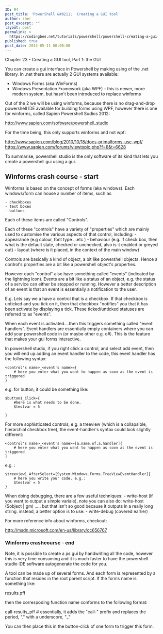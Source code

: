 ```yaml
---
ID: 94
post_title: 'PowerShell &#8211;  Creating a GUI tool'
author: sher
post_excerpt: ""
layout: post
permalink: >
  https://codingbee.net/tutorials/powershell/powershell-creating-a-gui-tool
published: true
post_date: 2014-05-11 00:00:00
---
```

Chapter 23 - Creating a GUI tool, Part 1: the GUI


You can create a gui interface in Powershell by making using of the .net library. In .net there are actually 2 GUI systems available:

  - Windows Forms (aka WinForms)
  - Windows Presentation Framework (aka WPF) - this is newer, more modern system, but hasn't been introduced to replace winforms

Out of the 2 we will be using winforms, because there is no drag-and-drop powershell IDE available for building forms using WPF, however there 
is one for winforms, called Sapien Powershell Sudios 2012:

http://www.sapien.com/software/powershell_studio
 
For the time being, this only supports winforms and not wpf:

http://www.sapien.com/blog/2010/10/18/does-primalforms-use-wpf/
https://www.sapien.com/forums/viewtopic.php?f=8&t=6628

To summarise, powershell studio is the only software of its kind that lets you create a powershell gui using a gui. 

## Winforms crash course - start ##
Winforms is based on the concept of forms (aka windows). Each windows/form can house a number of items, such as:

	- checkboxes
	- text boxes
	- buttons

Each of these items are called "Controls". 

Each of these "controls" have a variety of "properties" which are mainly used to customise the various aspects of that control, including:
	- appearance (e.g colour, font type ...etc )
	- behaviour (e.g. if check box, then what is the default state, checked or unchecked, also is it enabled or greyed out)
	- layout (where is it placed, in the context of the main window)
	

Controls are basically a kind of object, a bit like powershell objects. Hence a control's properties are a bit like a powershell object's properties. 

However each "control" also have something called "events" (indicated by the lightning icon). Events are a bit like a status of an object, e.g. the status of a service can either be 
stopped or running. However a better description of an event is that an event is essentially a notification to the user. 

E.g. Lets say we a have a control that is a checkbox. If that checkbox is unticked and you tick on it, then that checkbox "notifies" you that it
has been activate by displaying a tick. These ticked/unticked statuses are referred to as "events".  

When each event is activated....then this triggers something called "event handlers". Event handlers are essentially empty containers where 
you can add your powershell code in (or maybe other e.g. c#). This is the feature that makes your gui forms interactive. 

In powershell studio, if you right click a control, and select add event, then you will end up adding an event handler to the code, this event handler has the following syntax:

	<control's name>_<event's name>={
		# here you enter what you want to happen as soon as the event is triggered 
	}

e.g. for button, it could be something like:

	$button1_Click={
		#here is what needs to be done. 
		$testvar = 5
	
	}

For more sophisticated controls, e.g. a treeview (which is a collapsible, hierarchial checkbox tree), the event-handler's syntax could look slightly different:

	<control's name>_<event's name>=[a.name.of.a.handler]{
		# here you enter what you want to happen as soon as the event is triggered 
	}

e.g. :

	$treeview1_AfterSelect=[System.Windows.Forms.TreeViewEventHandler]{
		# here you write your code, e.g.:
		$testvar = 5
	}

  
  
When doing debugging, there are a few useful techniques:
	- write-host (if you want to output a simple variale), note you can also do: write-host ($object | gm) ..... but that isn't so good because
	  it outputs in a really long string. instead, a better option is to use:
	- write-debug (covered earlier)

 
 
For more reference info about winforms, checkout:

http://msdn.microsoft.com/en-us/library/cc656767


### Winforms crashcourse - end  ###


Note, it is possible to create a ps gui by handwriting all the code, however this is very time consuming and it is much 
faster to have the powershell studio IDE software autogenerate the code for you. 


  
A tool can be made up of several forms. And each form is represented by a function that resides in the root parent script. If the 
forms name is something like:

results.pff

then the correspoding function name conforms to the following format:

call-results_pff		# essentially, it adds the "call-" prefix and replaces the period, "." with a underscore, "_"

You can then place this in the button-click of one form to trigger this form.